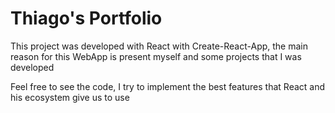 <h1>Thiago's Portfolio</h1>

<p>This project was developed with React with Create-React-App, the main reason for this WebApp is present myself and some projects that I was developed</p>

<p>Feel free to see the code, I try to implement the best features that React and his ecosystem give us to use</p>



